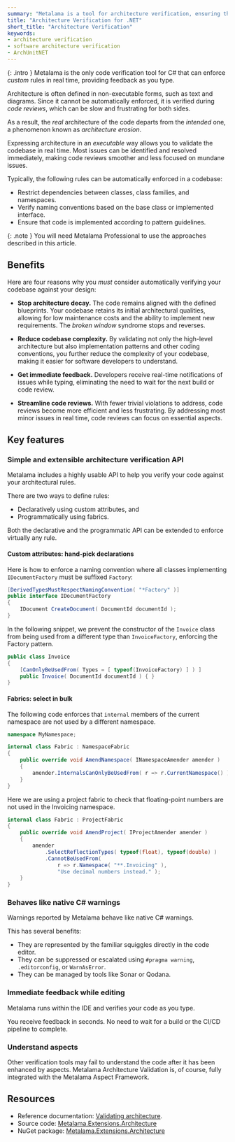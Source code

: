 ```yaml
---
summary: "Metalama is a tool for architecture verification, ensuring that your C# codebase complies to the intended software architecture."
title: "Architecture Verification for .NET"
short_title: "Architecture Verification"
keywords:
- architecture verification
- software architecture verification
- ArchUnitNET
---
```


{: .intro }
Metalama is the only code verification tool for C# that can enforce _custom_ rules in real time, providing feedback as
you type.

Architecture is often defined in non-executable forms, such as text and diagrams. Since it cannot be automatically
enforced, it is verified during _code reviews_, which can be slow and frustrating for both sides.

As a result, the _real_ architecture of the code departs from the _intended_ one, a phenomenon known as _architecture
erosion_.

Expressing architecture in an _executable_ way allows you to validate the codebase in real time. Most issues can be
identified and resolved immediately, making code reviews smoother and less focused on mundane issues.

Typically, the following rules can be automatically enforced in a codebase:

- Restrict dependencies between classes, class families, and namespaces.
- Verify naming conventions based on the base class or implemented interface.
- Ensure that code is implemented according to pattern guidelines.
 
{: .note }
You will need Metalama Professional to use the approaches described in this article.


## Benefits

Here are four reasons why you _must_ consider automatically verifying your codebase against your design:

- **Stop architecture decay.** The code remains aligned with the defined blueprints. Your codebase retains its initial
  architectural qualities, allowing for low maintenance costs and the ability to implement new requirements. The _broken
  window_ syndrome stops and reverses.

- **Reduce codebase complexity.** By validating not only the high-level architecture but also implementation patterns
  and other coding conventions, you further reduce the complexity of your codebase, making it easier for software
  developers to understand.

- **Get immediate feedback.** Developers receive real-time notifications of issues while typing, eliminating the need to
  wait for the next build or code review.

- **Streamline code reviews.** With fewer trivial violations to address, code reviews become more efficient and less
  frustrating. By addressing most minor issues in real time, code reviews can focus on essential aspects.

## Key features

### Simple and extensible architecture verification API

Metalama includes a highly usable API to help you verify your code against your architectural rules.

There are two ways to define rules:

- Declaratively using custom attributes, and
- Programmatically using fabrics.

Both the declarative and the programmatic API can be extended to enforce virtually any rule.

#### Custom attributes: hand-pick declarations

Here is how to enforce a naming convention where all classes implementing `IDocumentFactory` must be suffixed `Factory`:

```csharp
[DerivedTypesMustRespectNamingConvention( "*Factory" )]
public interface IDocumentFactory
{
    IDocument CreateDocument( DocumentId documentId );
}
```

In the following snippet, we prevent the constructor of the `Invoice` class from being used from a different type than
`InvoiceFactory`, enforcing the Factory pattern.

```csharp
public class Invoice
{
    [CanOnlyBeUsedFrom( Types = [ typeof(InvoiceFactory) ] ) ]
    public Invoice( DocumentId documentId ) { }
}
```

#### Fabrics: select in bulk

The following code enforces that `internal` members of the current namespace are not used by a different namespace.

```csharp
namespace MyNamespace;

internal class Fabric : NamespaceFabric
{
    public override void AmendNamespace( INamespaceAmender amender )
    {
        amender.InternalsCanOnlyBeUsedFrom( r => r.CurrentNamespace() );
    }
}
```

Here we are using a project fabric to check that floating-point numbers are not used in the Invoicing namespace.

```csharp
internal class Fabric : ProjectFabric
{
    public override void AmendProject( IProjectAmender amender )
    {
        amender
            .SelectReflectionTypes( typeof(float), typeof(double) )
            .CannotBeUsedFrom(
                r => r.Namespace( "**.Invoicing" ),
                "Use decimal numbers instead." );
    }
}
```

### Behaves like native C# warnings

Warnings reported by Metalama behave like native C# warnings.

This has several benefits:

- They are represented by the familiar squiggles directly in the code editor.
- They can be suppressed or escalated using `#pragma warning`, `.editorconfig`, or `WarnAsError`.
- They can be managed by tools like Sonar or Qodana.

### Immediate feedback while editing

Metalama runs within the IDE and verifies your code as you type.

You receive feedback in seconds. No need to wait for a build or the CI/CD pipeline to complete.

### Understand aspects

Other verification tools may fail to understand the code after it has been enhanced by aspects. Metalama Architecture
Validation is, of course, fully integrated with the Metalama Aspect Framework.

## Resources

- Reference documentation: [Validating architecture](https://doc.postsharp.net/metalama/conceptual/architecture).
- Source
  code: [Metalama.Extensions.Architecture](https://github.com/postsharp/Metalama.Extensions/tree/release/2024.2/src/Metalama.Extensions.Architecture)
- NuGet package: [Metalama.Extensions.Architecture](https://www.nuget.org/packages/Metalama.Extensions.Architecture)



